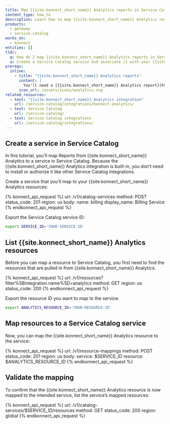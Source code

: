 ```yaml
---
title: Map {{site.konnect_short_name}} Analytics reports in Service Catalog
content_type: how_to
description: Learn how to map {{site.konnect_short_name}} Analytics resources in Service Catalog to visualize Analytics Reports.
products:
  - gateway
  - service-catalog
works_on:
  - konnect
entities: []
tldr:
  q: How do I map {{site.konnect_short_name}} Analytics reports in Service Catalog?
  a: Create a Service Catalog service and associate it with your {{site.konnect_short_name}} Analytics resources to visualize Analytics Reports.
prereqs:
  inline:
    - title: "{{site.konnect_short_name}} Analytics reports"
      content: |
        You'll need a [{{site.konnect_short_name}} Analytics report](https://cloud.konghq.com/analytics/reports) to ingest in Service Catalog as resources.
      icon_url: /assets/icons/analytics.svg
related_resources:
  - text: "{{site.konnect_short_name}} Analytics integration"
    url: /service-catalog/integrations/konnect-analytics/
  - text: Service Catalog
    url: /service-catalog/
  - text: Service Catalog integrations
    url: /service-catalog/integrations/
---
```


## Create a service in Service Catalog

In this tutorial, you'll map Reports from {{site.konnect_short_name}} Analytics to a service in Service Catalog. Because the {{site.konnect_short_name}} Analytics integration is built-in, you don't need to install or authorize it like other Service Catalog integrations. 

Create a service that you'll map to your {{site.konnect_short_name}} Analytics resources:

<!--vale off-->
{% konnect_api_request %}
url: /v1/catalog-services
method: POST
status_code: 201
region: us
body:
  name: billing
  display_name: Billing Service
{% endkonnect_api_request %}
<!--vale on-->

Export the Service Catalog service ID:

```sh
export SERVICE_ID='YOUR-SERVICE-ID'
```

## List {{site.konnect_short_name}} Analytics resources

Before you can map a resource to Service Catalog, you first need to find the resources that are pulled in from {{site.konnect_short_name}} Analytics:

<!--vale off-->
{% konnect_api_request %}
url: /v1/resources?filter%5Bintegration.name%5D=analytics
method: GET
region: us
status_code: 200
{% endkonnect_api_request %}
<!--vale on-->

Export the resource ID you want to map to the service:

```sh
export ANALYTICS_RESOURCE_ID='YOUR-RESOURCE-ID'
```

## Map resources to a Service Catalog service

Now, you can map the {{site.konnect_short_name}} Analytics resource to the service:

<!--vale off-->
{% konnect_api_request %}
url: /v1/resource-mappings
method: POST
status_code: 201
region: us
body:
  service: $SERVICE_ID
  resource: $ANALYTICS_RESOURCE_ID
{% endkonnect_api_request %}
<!--vale on-->

## Validate the mapping

To confirm that the {{site.konnect_short_name}} Analytics resource is now mapped to the intended service, list the service’s mapped resources:

<!--vale off-->
{% konnect_api_request %}
url: /v1/catalog-services/$SERVICE_ID/resources
method: GET
status_code: 200
region: global
{% endkonnect_api_request %}
<!--vale on-->